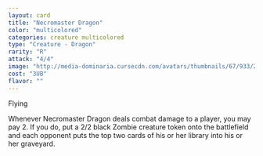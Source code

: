 ```yaml
---
layout: card
title: "Necromaster Dragon"
color: "multicolored"
categories: creature multicolored
type: "Creature - Dragon"
rarity: "R"
attack: "4/4"
image: "http://media-dominaria.cursecdn.com/avatars/thumbnails/67/933/200/283/635609748708218156.png"
cost: "3UB"
flavor: ""
---
```


Flying

Whenever Necromaster Dragon deals combat damage to a player, you may pay <span class="tip mana-icon mana-colorless-02" title="2 Colorless Mana">2</span>. If you do, put a 2/2 black Zombie creature token onto the battlefield and each opponent puts the top two cards of his or her library into his or her graveyard.
